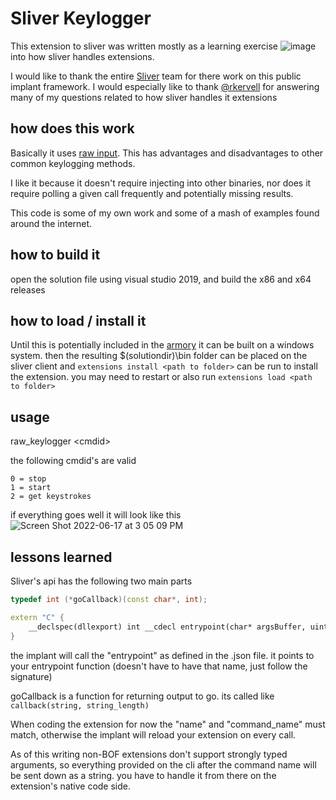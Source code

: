 #  Sliver Keylogger

This extension to sliver was written mostly as a learning exercise ![image](https://user-images.githubusercontent.com/3172440/174394786-94255ada-2263-4b0b-8076-348b852b2546.png)
 into how sliver handles extensions.

I would like to thank the entire [Sliver](https://github.com/BishopFox/sliver) team for there work on this public implant framework.
I would especially like to thank [@rkervell](https://twitter.com/rkervell) for answering many of my questions related to how sliver handles it extensions

## how does this work

Basically it uses [raw input](https://docs.microsoft.com/en-us/windows/win32/inputdev/raw-input).  This has advantages and disadvantages to other common keylogging methods.

I like it because it doesn't require injecting into other binaries, nor does it require polling a given call frequently and potentially missing results.

This code is some of my own work and some of a mash of examples found around the internet.

## how to build it

open the solution file using visual studio 2019, and build the x86 and x64 releases

## how to load / install it

Until this is potentially included in the [armory](https://github.com/sliverarmory) it can be built on a windows system. then the resulting $(solutiondir)\bin folder can be placed on the sliver client
and `extensions install <path to folder>` can be run to install the extension.  you may need to restart or also run `extensions load <path to folder>`

## usage

raw_keylogger \<cmdid\>

the following cmdid's are valid
```
0 = stop
1 = start
2 = get keystrokes
```

if everything goes well it will look like this
![Screen Shot 2022-06-17 at 3 05 09 PM](https://user-images.githubusercontent.com/3172440/174394494-95aebc3f-3250-4374-9feb-33b5286cf2a7.png)

## lessons learned

Sliver's api has the following two main parts
```cpp
typedef int (*goCallback)(const char*, int);

extern "C" {
	__declspec(dllexport) int __cdecl entrypoint(char* argsBuffer, uint32_t bufferSize, goCallback callback);
}
```

the implant will call the "entrypoint" as defined in the .json file. it points to your entrypoint function (doesn't have to have that name, just follow the signature)

goCallback is a function for returning output to go.   its called like `callback(string, string_length)`

When coding the extension for now the "name" and "command_name" must match, otherwise the implant will reload your extension on every call.

As of this writing non-BOF extensions don't support strongly typed arguments, so everything provided on the cli after the command name will be sent down as a string.  you have to handle it from there on the extension's native code side.
